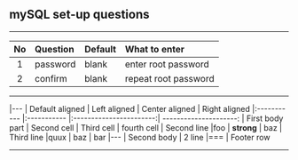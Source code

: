 ## mySQL set-up questions
-----------------------------



| No | Question | Default | What to enter |
| :---: | :------------------------------------ | :--- | :--- |
| 1 | password | blank | enter root password |
| 2 | confirm | blank | repeat root password |




-----------------


|---
| Default aligned | Left aligned | Center aligned | Right aligned
|:----------- |:----------- |:-----------------------:| ---------------------:
| First body part | Second cell | Third cell | fourth cell
| Second line |foo | **strong** | baz
| Third line |quux | baz | bar
|---
| Second body
| 2 line
|===
| Footer row


-----------------------------------

